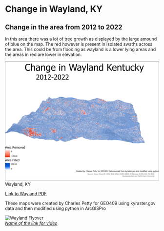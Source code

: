 # Change in Wayland, KY

## Change in the area from 2012 to 2022

In this area there was a lot of tree growth as displayed by the large amound of blue on the map. The red however is present in isolated swaths across the area. This could be from flooding as wayland is a lower lying areas and the areas in red are lower in elevation.

![Wayland Kentucky](Wayland.jpg)  
Wayland, KY

[Link to Wayland PDF](Wayland.pdf)

These maps were created by Charles Petty for GEO409 using kyraster.gov data and then modified using python in ArcGISPro

![Wayland Flyover](animation.jpg)  
_[Name of the link for video](https://www.youtube.com/watch?v=nFV8ftGN0aM)_